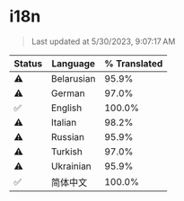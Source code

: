 # i18n

> Last updated at 5/30/2023, 9:07:17 AM

| Status | Language | % Translated |
| --- | --- | --- |
| ⚠️ | Belarusian | 95.9% |
| ⚠️ | German | 97.0% |
| ✅ | English | 100.0% |
| ⚠️ | Italian | 98.2% |
| ⚠️ | Russian | 95.9% |
| ⚠️ | Turkish | 97.0% |
| ⚠️ | Ukrainian | 95.9% |
| ✅ | 简体中文 | 100.0% |